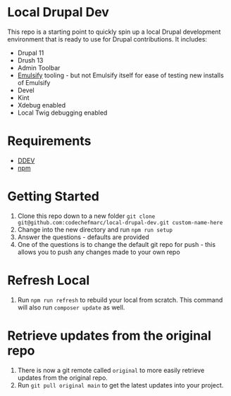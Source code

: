 # Local Drupal Dev
This repo is a starting point to quickly spin up a local Drupal development environment that is ready to use for Drupal contributions. It includes:

* Drupal 11
* Drush 13
* Admin Toolbar
* [Emulsify](https://www.emulsify.info) tooling - but not Emulsify itself for ease of testing new installs of Emulsify
* Devel
* Kint
* Xdebug enabled
* Local Twig debugging enabled

# Requirements

* [DDEV](https://docs.ddev.com/en/stable/)
* [npm](https://docs.npmjs.com/downloading-and-installing-node-js-and-npm)

# Getting Started

1. Clone this repo down to a new folder `git clone git@github.com:codechefmarc/local-drupal-dev.git custom-name-here`
2. Change into the new directory and run `npm run setup`
3. Answer the questions - defaults are provided
4. One of the questions is to change the default git repo for push - this allows you to push any changes made to your own repo

# Refresh Local
1. Run `npm run refresh` to rebuild your local from scratch. This command will also run `composer update` as well.

# Retrieve updates from the original repo
1. There is now a git remote called `original` to more easily retrieve updates from the original repo.
2. Run `git pull original main` to get the latest updates into your project.
